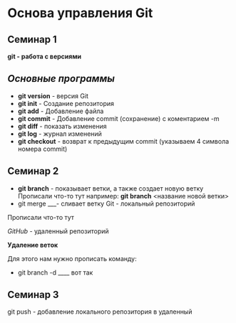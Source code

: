 # Основа управления Git

## Семинар 1 

**git - работа с версиями**

## *Основные программы*
* **git version** - версия Git
* **git init** - Создание репозитория
* **git add** - Добавление файла
* **git commit** - Добавление commit (сохранение) с коментарием -m
* **git diff** - показать изменения 
* **git log** - журнал изменений 
* **git checkout** - возврат к предыдущим commit (указываем 4 символа номера commit) 

## Семинар 2

* **git branch** - показывает ветки, а также создает новую ветку Прописали что-то тут например:
**git branch** <название новой ветки>
* git merge ___- сливает ветку
Git - локальный репозиторий

Прописали что-то тут

*GitHub* - удаленный репозиторий

**Удаление веток**

Для этого нам нужно прописать команду: 
* git branch -d ____ вот так

## Семинар 3

git push - добавление локального репозитория в удаленный 
